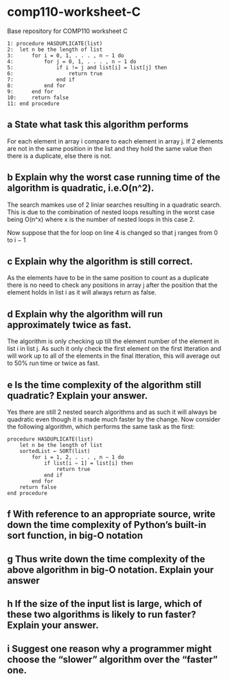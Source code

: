 # comp110-worksheet-C
Base repository for COMP110 worksheet C
```
1: procedure HASDUPLICATE(list)
2: 	let n be the length of list
3: 		for i = 0, 1, . . . , n − 1 do
4: 			for j = 0, 1, . . . , n − 1 do
5: 				if i != j and list[i] = list[j] then
6: 					return true
7: 				end if
8: 			end for
9: 		end for
10: 	return false
11: end procedure

```
## a State what task this algorithm performs
For each element in array i compare to each element in array j. If 2 elements are not in the same position in the list and they hold the same value then there is a duplicate, else there is not.
## b Explain why the worst case running time of the algorithm is quadratic, i.e.O(n^2).
The search mamkes use of 2 liniar searches resulting in a quadratic search. This is due to the combination of nested loops resulting in the worst case being O(n^x) where x is the number of nested loops in this case 2. 

Now suppose that the for loop on line 4 is changed so that j ranges from 0 to i − 1
## c Explain why the algorithm is still correct.
As the elements have to be in the same position to count as a duplicate there is no need to check any positions in array j after the position that the element holds in list i as it will always return as false.
## d  Explain why the algorithm will run approximately twice as fast.
The algorithm is only checking up till the element number of the element in list i in list j. As such it only check the first element on the first itteration and will work up to all of the elements in the final itteration, this will average out to 50% run time or twice as fast.
## e Is the time complexity of the algorithm still quadratic? Explain your answer.
Yes there are still 2 nested search algorithms and as such it will always be quadratic even though it is made much faster by the change.
Now consider the following algorithm, which performs the same task as the
first:
```
procedure HASDUPLICATE(list)
	let n be the length of list
	sortedList ← SORT(list)
		for i = 1, 2, . . . , n − 1 do
			if list[i − 1] = list[i] then
				return true
			end if
		end for
	return false
end procedure
```
## f With reference to an appropriate source, write down the time complexity of Python’s built-in sort function, in big-O notation

## g Thus write down the time complexity of the above algorithm in big-O notation. Explain your answer

## h If the size of the input list is large, which of these two algorithms is likely to run faster? Explain your answer.

## i Suggest one reason why a programmer might choose the “slower” algorithm over the “faster” one.